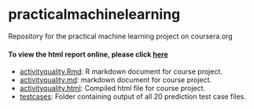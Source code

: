 # practicalmachinelearning
Repository for the practical machine learning project on coursera.org

#### To view the html report online, please click [here](https://github.com/darcyjamieson/practicalmachinelearning/activityquality.html)         

* [activityquality.Rmd](./activityquality.Rmd): R markdown document for course project.
* [activityquality.md](./activityquality.md): markdown document for course project.
* [activityquality.html](./activityquality.html): Compiled html file for course project.
* [testcases](./testcases): Folder containing output of all 20 prediction test case files.
